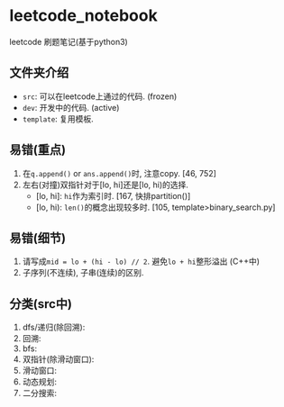 # leetcode_notebook
leetcode 刷题笔记(基于python3)

## 文件夹介绍

- `src`: 可以在leetcode上通过的代码. (frozen)
- `dev`: 开发中的代码. (active)
- `template`: 复用模板.


## 易错(重点)

1. 在`q.append()` or `ans.append()`时, 注意copy.
\[46, 752\]
2. 左右(对撞)双指针对于\[lo, hi\]还是\[lo, hi)的选择.
    - \[lo, hi\]: `hi`作为索引时.
\[167, 快排partition()\]
    - \[lo, hi): `len()`的概念出现较多时.
\[105\, template>binary_search.py]


## 易错(细节)

1. 请写成`mid = lo + (hi - lo) // 2`. 避免`lo + hi`整形溢出 (C++中)
2. 子序列(不连续), 子串(连续)的区别.


## 分类(src中)
1. dfs/递归(除回溯):
2. 回溯:
3. bfs:
4. 双指针(除滑动窗口):
5. 滑动窗口:
6. 动态规划:
7. 二分搜索:
